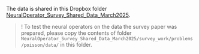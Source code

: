 The data is shared in this Dropbox folder [NeuralOperator_Survey_Shared_Data_March2025](https://www.dropbox.com/scl/fo/5dg02otewg7j0bt7rhkuf/AOfAAc2SaWOgO-Yg25IlTXs?rlkey=t900geej8y8z327y5f8wu4yc9&st=t9c8qimk&dl=0).

>! To test the neural operators on the data the survey paper was prepared, please copy the contents of folder `NeuralOperator_Survey_Shared_Data_March2025/survey_work/problems/poisson/data/` in this folder.

